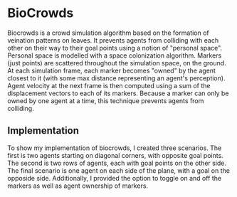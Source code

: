 # BioCrowds
Biocrowds is a crowd simulation algorithm based on the formation of veination patterns on leaves. It prevents agents from colliding with each other on their way to their goal points using a notion of "personal space". Personal space is modelled with a space colonization algorithm. Markers (just points) are scattered throughout the simulation space, on the ground. At each simulation frame, each marker becomes "owned" by the agent closest to it (with some max distance representing an agent's perception). Agent velocity at the next frame is then computed using a sum of the displacement vectors to each of its markers. Because a marker can only be owned by one agent at a time, this technique prevents agents from colliding.

## Implementation
To show my implementation of biocrowds, I created three scenarios. The first is two agents starting on diagonal corners, with opposite goal points. The second is two rows of agents, each with goal points on the other side. The final scenario is one agent on each side of the plane, with a goal on the opposide side. Additionally, I provided the option to toggle on and off the markers as well as agent ownership of markers.  